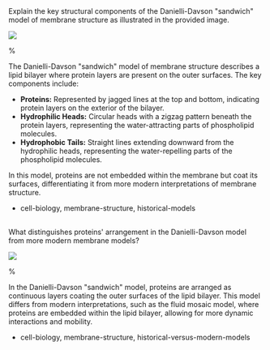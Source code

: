 ##
  
Explain the key structural components of the Danielli-Davson "sandwich" model of membrane structure as illustrated in the provided image.

![](https://cdn.mathpix.com/cropped/2024_06_22_5a73fcc97110dc2da6efg-1.jpg?height=613&width=1178&top_left_y=208&top_left_x=173)

%

The Danielli-Davson "sandwich" model of membrane structure describes a lipid bilayer where protein layers are present on the outer surfaces. The key components include:

- **Proteins:** Represented by jagged lines at the top and bottom, indicating protein layers on the exterior of the bilayer.
- **Hydrophilic Heads:** Circular heads with a zigzag pattern beneath the protein layers, representing the water-attracting parts of phospholipid molecules.
- **Hydrophobic Tails:** Straight lines extending downward from the hydrophilic heads, representing the water-repelling parts of the phospholipid molecules.

In this model, proteins are not embedded within the membrane but coat its surfaces, differentiating it from more modern interpretations of membrane structure.

- cell-biology, membrane-structure, historical-models


##
  
What distinguishes proteins' arrangement in the Danielli-Davson model from more modern membrane models?

![](https://cdn.mathpix.com/cropped/2024_06_22_5a73fcc97110dc2da6efg-1.jpg?height=613&width=1178&top_left_y=208&top_left_x=173)

%

In the Danielli-Davson "sandwich" model, proteins are arranged as continuous layers coating the outer surfaces of the lipid bilayer. This model differs from modern interpretations, such as the fluid mosaic model, where proteins are embedded within the lipid bilayer, allowing for more dynamic interactions and mobility.

- cell-biology, membrane-structure, historical-versus-modern-models